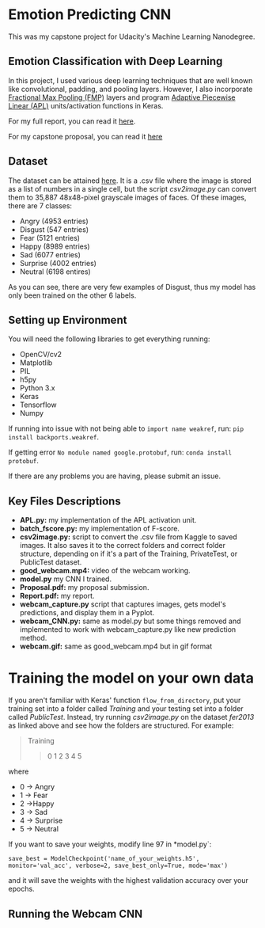 # Emotion Predicting CNN
This was my capstone project for Udacity's Machine Learning Nanodegree.

## Emotion Classification with Deep Learning
In this project, I used various deep learning techniques that are well known like convolutional, padding, and pooling layers. However, I also incorporate [Fractional Max Pooling (FMP)](https://arxiv.org/abs/1412.6071) layers and program [Adaptive Piecewise Linear (APL)](https://arxiv.org/pdf/1412.6830.pdf) units/activation functions in Keras.

For my full report, you can read it [here](https://github.com/bartchr808/machine-learning/blob/master/projects/capstone/Submission/Report.pdf).

For my capstone proposal, you can read it [here](https://github.com/bartchr808/machine-learning/blob/master/projects/capstone/Submission/Proposal.pdf)
## Dataset

The dataset can be attained [here](https://www.kaggle.com/c/challenges-in-representation-learning-facial-expression-recognition-challenge/data). It is a .csv file where the image is stored as a list of numbers in a single cell, but the script *csv2image.py* can convert them to 35,887 48x48-pixel grayscale images of faces. Of these images, there are 7 classes:
* Angry (4953 entries)
* Disgust (547 entries)
* Fear (5121 entries)
* Happy (8989 entries)
* Sad (6077 entries)
* Surprise (4002 entries)
* Neutral (6198 entires)

As you can see, there are very few examples of Disgust, thus my model has only been trained on the other 6 labels.
## Setting up Environment

You will need the following libraries to get everything running:
* OpenCV/cv2
* Matplotlib
* PIL
* h5py
* Python 3.x
* Keras
* Tensorflow
* Numpy

If running into issue with not being able to `import name weakref`, run: `pip install backports.weakref`.

If getting error `No module named google.protobuf`, run: `conda install protobuf`.

If there are any problems you are having, please submit an issue.

## Key Files Descriptions
* **APL.py:** my implementation of the APL activation unit.
* **batch_fscore.py:** my implementation of F-score.
* **csv2image.py:** script to convert the .csv file from Kaggle to saved images. It also saves it to the correct folders and correct folder structure, depending on if it's a part of the Training, PrivateTest, or PublicTest dataset.
* **good_webcam.mp4:** video of the webcam working.
* **model.py** my CNN I trained.
* **Proposal.pdf:** my proposal submission.
* **Report.pdf:** my report.
* **webcam_capture.py** script that captures images, gets model's predictions, and display them in a Pyplot.
* **webcam_CNN.py:** same as model.py but some things removed and implemented to work with webcam_capture.py like new prediction method.
* **webcam.gif:** same as good_webcam.mp4 but in gif format

# Training the model on your own data
If you aren't familiar with Keras' function `flow_from_directory`, put your training set into a folder called *Training* and your testing set into a folder called *PublicTest*. Instead, try running *csv2image.py* on the dataset *fer2013* as linked above and see how the folders are structured. For example:

>Training
>>0
>>1
>>2
>>3
>>4
>>5

where

* 0 -> Angry
* 1 -> Fear
* 2 ->Happy
* 3 -> Sad
* 4 -> Surprise
* 5 -> Neutral


If you want to save your weights, modify line 97 in *model.py`:
```
save_best = ModelCheckpoint('name_of_your_weights.h5', monitor='val_acc', verbose=2, save_best_only=True, mode='max')
```
and it will save the weights with the highest validation accuracy over your epochs.

## Running the Webcam CNN
